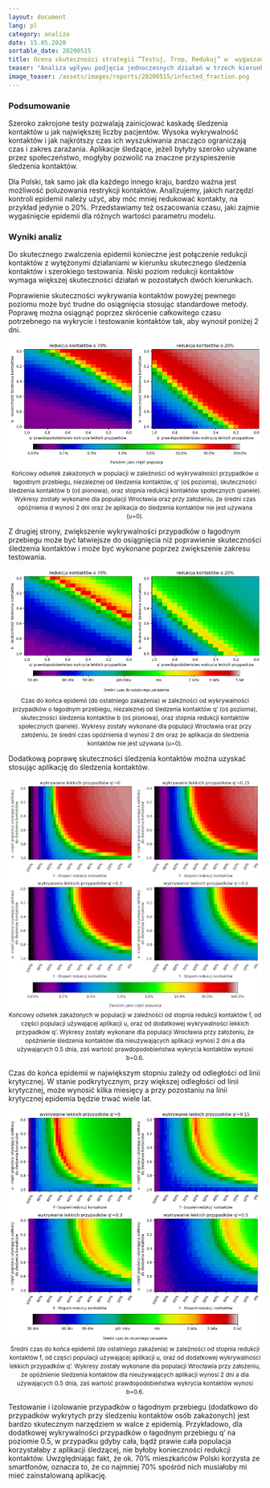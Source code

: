 ```yaml
---
layout: document
lang: pl
category: analiza
date: 15.05.2020
sortable_date: 20200515
title: Ocena skuteczności strategii “Testuj, Trop, Redukuj” w  wygaszaniu epidemii
teaser: "Analiza wpływu podjęcia jednoczesnych działań w trzech kierunkach: 1) testowania (Testuj), 2) śledzenia kontaktów (Trop) i 3) redukcji kontaktów (Redukuj) na położenie krzywej krytycznej oraz rozwój epidemii."
image_teaser: /assets/images/reports/20200515/infected_fraction.png
---
```



<h3>Podsumowanie</h3>
<p>Szeroko zakrojone testy pozwalają zainicjować kaskadę śledzenia kontaktów u jak największej liczby pacjentów. Wysoka wykrywalność kontaktów i jak najkrótszy czas ich wyszukiwania znacząco ograniczają czas i zakres zarażania. Aplikacje śledzące, jeżeli byłyby szeroko używane przez społeczeństwo, mogłyby pozwolić na znaczne przyspieszenie śledzenia kontaktów.</p>
<p>Dla Polski, tak samo jak dla każdego innego kraju, bardzo ważna jest możliwość poluzowania restrykcji kontaktów. Analizujemy, jakich narzędzi kontroli epidemii należy użyć, aby móc mniej redukować kontakty, na przykład jedynie o  20%.  Przedstawiamy też oszacowania czasu, jaki zajmie wygaśnięcie epidemii dla różnych wartości parametru modelu.</p>

<h3>Wyniki analiz</h3>

<p>Do skutecznego zwalczenia epidemii konieczne jest połączenie redukcji kontaktów z wytężonymi działaniami w kierunku skutecznego śledzenia kontaktów i szerokiego testowania. Niski poziom redukcji kontaktów wymaga większej skuteczności działań w pozostałych dwóch kierunkach. </p>
<p>Poprawienie skuteczności wykrywania kontaktów powyżej pewnego poziomu może być trudne do osiągnięcia stosując standardowe metody. Poprawę można osiągnąć poprzez skrócenie całkowitego czasu potrzebnego na wykrycie i testowanie kontaktów tak, aby wynosił poniżej 2 dni. </p>

<div style="text-align: center" class="row 90%">
    <span class="image fit"><img src="/assets/images/reports/20200515/infected_fraction.png" style="margin-bottom: 0px;"/></span>
    <small>Końcowy odsetek zakażonych w populacji w zależności od wykrywalności przypadków o łagodnym przebiegu, niezależnej od śledzenia kontaktów, q’ (oś pozioma), skuteczności śledzenia kontaktów b (oś pionowa), oraz stopnia redukcji kontaktów społecznych (panele). Wykresy zostały wykonane dla populacji Wrocławia oraz przy założeniu, że średni czas opóźnienia d wynosi 2 dni oraz że aplikacja do śledzenia kontaktów nie jest używana (u=0).</small>
</div>

<p>Z drugiej strony, zwiększenie wykrywalności przypadków o łagodnym przebiegu może być łatwiejsze do osiągnięcia niż poprawienie skuteczności śledzenia kontaktów i może być wykonane poprzez zwiększenie zakresu testowania.</p>

<div style="text-align: center" class="row 90%">
    <span class="image fit"><img src="/assets/images/reports/20200515/time_to_extinction.png" style="margin-bottom: 0px;"/></span>
    <small>Czas do końca epidemii (do ostatniego zakażenia) w zależności od wykrywalności przypadków o łagodnym przebiegu, niezależnej od śledzenia kontaktów q’ (oś pozioma), skuteczności śledzenia kontaktów b (oś pionowa), oraz stopnia redukcji kontaktów społecznych (panele). Wykresy zostały wykonane dla populacji Wrocławia oraz przy założeniu, że średni czas opóźnienia d wynosi 2 dni oraz że aplikacja do śledzenia kontaktów nie jest używana (u=0).</small>
</div>

<p>Dodatkową poprawę skuteczności śledzenia kontaktów można uzyskać stosując aplikację do śledzenia kontaktów. </p>

<div style="text-align: center" class="row 90%">
    <span class="image fit"><img src="/assets/images/reports/20200515/infected_fraction_mobileapp.png" style="display: block; margin: 0 auto;"/></span>
    <small>Końcowy odsetek zakażonych w populacji w zależności od stopnia redukcji kontaktów f, od części populacji używającej aplikacji u, oraz od dodatkowej wykrywalności lekkich przypadków q’. Wykresy zostały wykonane dla populacji Wrocławia przy założeniu, że opóźnienie śledzenia kontaktów dla nieużywających aplikacji wynosi 2 dni a dla używających 0.5 dnia, zaś  wartość prawdopodobieństwa wykrycia kontaktów wynosi b=0.6. </small>
</div>

<p>Czas do końca epidemii w największym stopniu zależy od odległości od linii krytycznej. W stanie podkrytycznym, przy większej odległości od linii krytycznej, może wynosić kilka miesięcy a przy pozostaniu na linii krytycznej epidemia będzie trwać wiele lat.</p>

<div style="text-align: center" class="row 90%">
    <span class="image fit"><img src="/assets/images/reports/20200515/time_to_extinction_mobileapp.png" style="margin-bottom: 0px;"/></span>
    <small>Średni czas do końca epidemii (do ostatniego zakażenia) w zależności od stopnia redukcji kontaktów f, od części populacji używającej aplikacji u, oraz od dodatkowej wykrywalności lekkich przypadków q’. Wykresy zostały wykonane dla populacji Wrocławia przy założeniu, że opóźnienie śledzenia kontaktów dla nieużywających aplikacji wynosi 2 dni a dla używających 0.5 dnia, zaś  wartość prawdopodobieństwa wykrycia kontaktów wynosi b=0.6.</small>
</div>

<p>Testowanie i izolowanie przypadków o łagodnym przebiegu (dodatkowo do przypadków wykrytych przy śledzeniu kontaktów osób zakażonych) jest bardzo skutecznym narzędziem w walce z epidemią. Przykładowo, dla dodatkowej wykrywalności przypadków o łagodnym przebiegu q’ na poziomie 0.5, w przypadku gdyby cała, bądź prawie cała populacja korzystałaby z aplikacji śledzącej, nie byłoby konieczności redukcji kontaktów. Uwzględniając fakt, że ok. 70% mieszkańców Polski korzysta ze smartfonów, oznacza to, że co najmniej 70% spośród nich musiałoby mi mieć zainstalowaną aplikację.</p>
